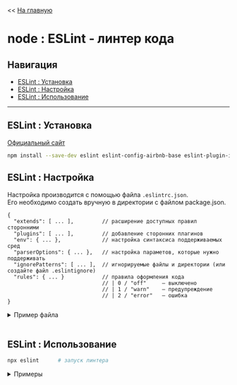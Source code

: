 << [На главную](./README.md)

# node : ESLint - линтер кода

## Навигация

- [ESLint : Установка](#eslint--установка)
- [ESLint : Настройка](#eslint--настройка)
- [ESLint : Использование](#eslint--использование)

---

## ESLint : Установка

[Официальный сайт](https://eslint.org/)

```bash
npm install --save-dev eslint eslint-config-airbnb-base eslint-plugin-import eslint-plugin-babel babel-eslint
```

## ESLint : Настройка

Настройка производится с помощью файла `.eslintrc.json`.<br>
Его необходимо создать вручную в директории с файлом package.json.

```jsonc
{
  "extends": [ ... ],         // расширение доступных правил сторонними
  "plugins": [ ... ],         // добавление сторонних плагинов
  "env": { ... },             // настройка синтаксиса поддерживаемых сред
  "parserOptions": { ... },   // настройка параметов, которые нужно поддерживать
  "ignorePatterns": [ ... ],  // игнорируемые файлы и директории (или создайте файл .eslintignore)
  "rules": { ... }            // правила оформления кода
                              // | 0 / "off"     – выключено
                              // | 1 / "warn"    – предупреждение
                              // | 2 / "error"   – ошибка
}
```

<details>
<summary>Пример файла</summary>

```jsonc
{
  "extends": ["eslint:recommended", "airbnb-base"],
  "plugins": ["import", "babel"],
  "env": {
    "es6": true,
    "node": true
  },
  "parserOptions": {
    "ecmaVersion": 6,
    "sourceType": "module",
    "ecmaFeatures": {
      "impliedStrict": true
    }
  },
  "ignorePatterns": ["node_modules", "dist"],
  "rules": {
    "no-console": 0
  }
}
```

</details><br>

## ESLint : Использование

```bash
npx eslint      # запуск линтера
```

<details>
<summary>Примеры</summary>

```bash
npx eslint .            # проверить все файлы
npx eslint <file>       # проверить файл
npx eslint <dir>        # проверить все файлы в директории
```

</details><br>
